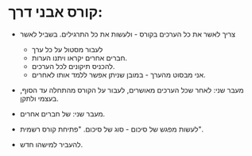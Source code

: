 
קורס אבני דרך:
=========

- צריך לאשר את כל הערכים בקורס - ולעשות את כל התרגילים. 
  בשביל לאשר
   - לעבור מסטול על כל ערך
   - חברים אחרים יקראו ויתנו הערות. 
   - להכניס תיקונים לכל הערכים. 
   - אני מבסוט מהערך - במובן שניתן אפשר ללמד אותו לאחרים. 
   
- מעבר שני: לאחר שכל הערכים מאושרים, לעבור על הקורס מהתחלה עד הסוף, בעצמי ולתקן. 
- מעבר שני: של חברים אחרים. 
- לעשות מפגש של סיכום - סוג של סיכום. "פתיחת קורס רשמית". 
- להעביר למישהו חדש. 

